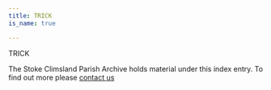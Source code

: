 ```yaml
---
title: TRICK
is_name: true

---
```


TRICK


The Stoke Climsland Parish Archive holds material under this index entry. To find out more please [contact us](/contact/)

